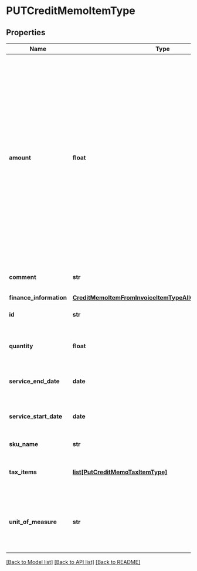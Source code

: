 # PUTCreditMemoItemType

## Properties
Name | Type | Description | Notes
------------ | ------------- | ------------- | -------------
**amount** | **float** | The amount of the credit memo item. For tax-inclusive credit memo items, the amount indicates the credit memo item amount including tax. For tax-exclusive credit memo items, the amount indicates the credit memo item amount excluding tax  | [optional] 
**comment** | **str** | Comments about the credit memo item.  | [optional] 
**finance_information** | [**CreditMemoItemFromInvoiceItemTypeAllOfFinanceInformation**](CreditMemoItemFromInvoiceItemTypeAllOfFinanceInformation.md) |  | [optional] 
**id** | **str** | The ID of the credit memo item.  | 
**quantity** | **float** | The number of units for the credit memo item.  | [optional] 
**service_end_date** | **date** | The service end date of the credit memo item.  | [optional] 
**service_start_date** | **date** | The service start date of the credit memo item.  | [optional] 
**sku_name** | **str** | The name of the SKU.  | [optional] 
**tax_items** | [**list[PutCreditMemoTaxItemType]**](PutCreditMemoTaxItemType.md) | Container for credit memo taxation items.  | [optional] 
**unit_of_measure** | **str** | The definable unit that you measure when determining charges.  | [optional] 

[[Back to Model list]](../README.md#documentation-for-models) [[Back to API list]](../README.md#documentation-for-api-endpoints) [[Back to README]](../README.md)


